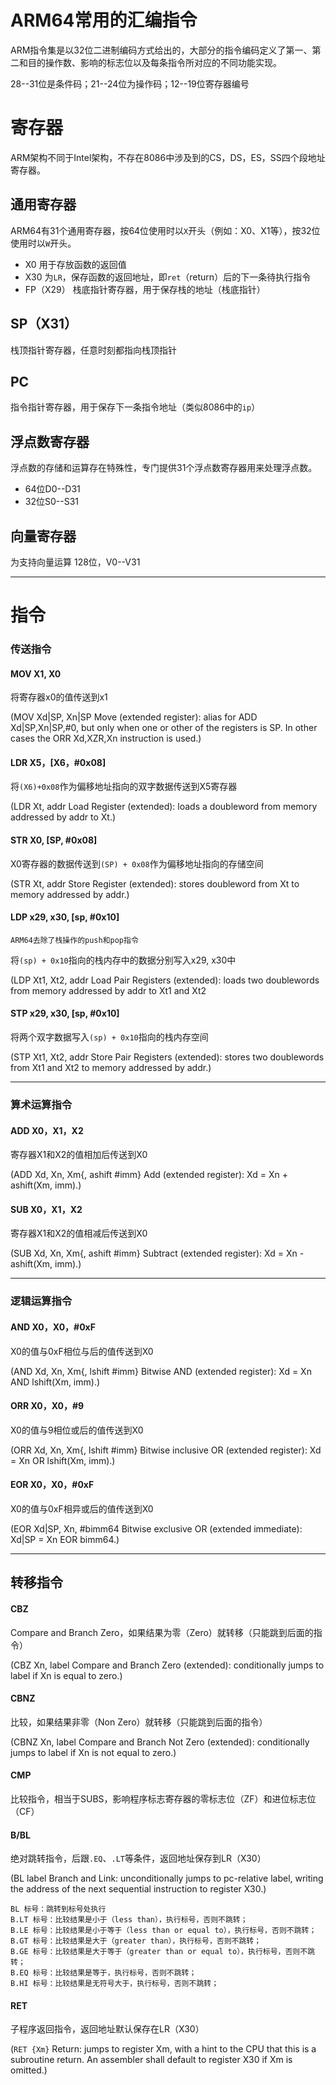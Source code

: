 
# ARM64常用的汇编指令
ARM指令集是以32位二进制编码方式给出的，大部分的指令编码定义了第一、第二和目的操作数、影响的标志位以及每条指令所对应的不同功能实现。

28--31位是条件码；21--24位为操作码；12--19位寄存器编号

# 寄存器
ARM架构不同于Intel架构，不存在8086中涉及到的CS，DS，ES，SS四个段地址寄存器。

## 通用寄存器
ARM64有31个通用寄存器，按64位使用时以`X`开头（例如：X0、X1等），按32位使用时以`W`开头。

- X0  用于存放函数的返回值
- X30 为`LR`，保存函数的返回地址，即`ret`（return）后的下一条待执行指令
- FP（X29） 栈底指针寄存器，用于保存栈的地址（栈底指针）

## SP（X31）
栈顶指针寄存器，任意时刻都指向栈顶指针

## PC
指令指针寄存器，用于保存下一条指令地址（类似8086中的`ip`）

## 浮点数寄存器
浮点数的存储和运算存在特殊性，专门提供31个浮点数寄存器用来处理浮点数。

- 64位D0--D31
- 32位S0--S31

## 向量寄存器
为支持向量运算
128位，V0--V31

---
# 指令

### 传送指令
#### MOV   X1, X0
将寄存器x0的值传送到x1

(MOV Xd|SP, Xn|SP		Move (extended register): alias for ADD Xd|SP,Xn|SP,#0, but only when one or other of the registers is SP. In other cases the ORR Xd,XZR,Xn instruction is used.)

#### LDR    X5，[X6，#0x08]
将`(X6)+0x08`作为偏移地址指向的双字数据传送到X5寄存器

(LDR Xt, addr		Load Register (extended): loads a doubleword from memory addressed by addr to Xt.)

#### STR X0, [SP, #0x08]
X0寄存器的数据传送到`(SP) + 0x08`作为偏移地址指向的存储空间

(STR Xt, addr		Store Register (extended): stores doubleword from Xt to memory addressed by addr.)

#### LDP  x29, x30, [sp, #0x10]
`ARM64去除了栈操作的push和pop指令`

将`(sp) + 0x10`指向的栈内存中的数据分别写入x29, x30中

(LDP Xt1, Xt2, addr		Load Pair Registers (extended): loads two doublewords from memory addressed by addr to Xt1 and Xt2

#### STP  x29, x30, [sp, #0x10]
将两个双字数据写入`(sp) + 0x10`指向的栈内存空间

(STP Xt1, Xt2, addr 	Store Pair Registers (extended): stores two doublewords from Xt1 and Xt2 to memory addressed by addr.)

---
### 算术运算指令
#### ADD   X0，X1，X2
寄存器X1和X2的值相加后传送到X0

(ADD Xd, Xn, Xm{, ashift #imm}		Add (extended register): Xd = Xn + ashift(Xm, imm).)

#### SUB    X0，X1，X2
寄存器X1和X2的值相减后传送到X0

(SUB Xd, Xn, Xm{, ashift #imm}		Subtract (extended register): Xd = Xn - ashift(Xm, imm).)

---
### 逻辑运算指令
#### AND    X0，X0，#0xF
X0的值与0xF相位与后的值传送到X0

(AND Xd, Xn, Xm{, lshift #imm}		Bitwise AND (extended register): Xd = Xn AND lshift(Xm, imm).)

#### ORR    X0，X0，#9
X0的值与9相位或后的值传送到X0

(ORR Xd, Xn, Xm{, lshift #imm}		Bitwise inclusive OR (extended register): Xd = Xn OR lshift(Xm, imm).)

#### EOR    X0，X0，#0xF
X0的值与0xF相异或后的值传送到X0

(EOR Xd|SP, Xn, #bimm64		Bitwise exclusive OR (extended immediate): Xd|SP = Xn EOR bimm64.)

---
## 转移指令
#### CBZ  
Compare and Branch Zero，如果结果为零（Zero）就转移（只能跳到后面的指令）

(CBZ Xn, label Compare and Branch Zero (extended): conditionally jumps to label if Xn is equal to zero.)

#### CBNZ
比较，如果结果非零（Non Zero）就转移（只能跳到后面的指令）

(CBNZ Xn, label 		Compare and Branch Not Zero (extended): conditionally jumps to label if Xn is not equal to zero.)

#### CMP
比较指令，相当于SUBS，影响程序标志寄存器的零标志位（ZF）和进位标志位（CF）

#### B/BL
绝对跳转指令，后跟`.EQ`、`.LT`等条件，返回地址保存到LR（X30）

(BL label		Branch and Link: unconditionally jumps to pc-relative label, writing the address of the next sequential instruction to register X30.)

```
BL 标号：跳转到标号处执行
B.LT 标号：比较结果是小于（less than），执行标号，否则不跳转；
B.LE 标号：比较结果是小于等于（less than or equal to），执行标号，否则不跳转；
B.GT 标号：比较结果是大于（greater than），执行标号，否则不跳转；
B.GE 标号：比较结果是大于等于（greater than or equal to），执行标号，否则不跳转；
B.EQ 标号：比较结果是等于，执行标号，否则不跳转；
B.HI 标号：比较结果是无符号大于，执行标号，否则不跳转；
```


#### RET
子程序返回指令，返回地址默认保存在LR（X30）

(`RET {Xm}` 		Return: jumps to register Xm, with a hint to the CPU that this is a subroutine return. An assembler shall default to register X30 if Xm is omitted.)

